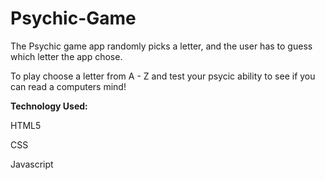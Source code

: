 # Psychic-Game


The Psychic game app randomly picks a letter, and the user has to guess which letter the app chose.


To play choose a letter from A - Z and test your psycic ability to see if you can read a computers mind!

**Technology Used:**

HTML5

CSS

Javascript



